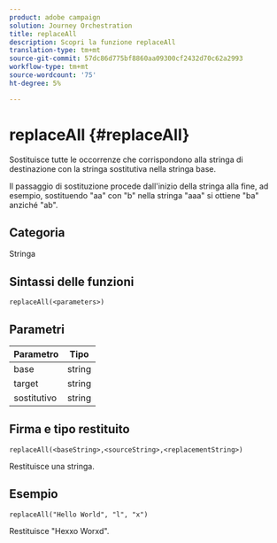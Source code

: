 ```yaml
---
product: adobe campaign
solution: Journey Orchestration
title: replaceAll
description: Scopri la funzione replaceAll
translation-type: tm+mt
source-git-commit: 57dc86d775bf8860aa09300cf2432d70c62a2993
workflow-type: tm+mt
source-wordcount: '75'
ht-degree: 5%

---
```



# replaceAll {#replaceAll}

Sostituisce tutte le occorrenze che corrispondono alla stringa di destinazione con la stringa sostitutiva nella stringa base.

Il passaggio di sostituzione procede dall&#39;inizio della stringa alla fine, ad esempio, sostituendo &quot;aa&quot; con &quot;b&quot; nella stringa &quot;aaa&quot; si ottiene &quot;ba&quot; anziché &quot;ab&quot;.

## Categoria

Stringa

## Sintassi delle funzioni

`replaceAll(<parameters>)`

## Parametri

| Parametro | Tipo |
|-----------|--------------|
| base | string |
| target | string |
| sostitutivo | string |

## Firma e tipo restituito

`replaceAll(<baseString>,<sourceString>,<replacementString>)`

Restituisce una stringa.

## Esempio

`replaceAll("Hello World", "l", "x")`

Restituisce &quot;Hexxo Worxd&quot;.
